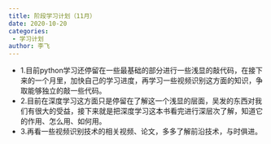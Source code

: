 ```yaml
---
title: 阶段学习计划（11月）
date: 2020-10-20
categories:
 - 学习计划
author: 李飞
---
```

- 1.目前python学习还停留在一些最基础的部分进行一些浅显的敲代码，在接下来的一个月里，加快自己的学习进度，再学习一些视频识别这方面的知识，争取能够独立的敲一些代码。
- 2.目前在深度学习这方面只是停留在了解这一个浅显的层面，吴发的东西对我们有很大的受益，接下来就是把深度学习这本书看完进行深层次了解，知道它的作用、怎么用、如何用。
- 3.再看一些视频识别技术的相关视频、论文，多多了解前沿技术，与时俱进。
